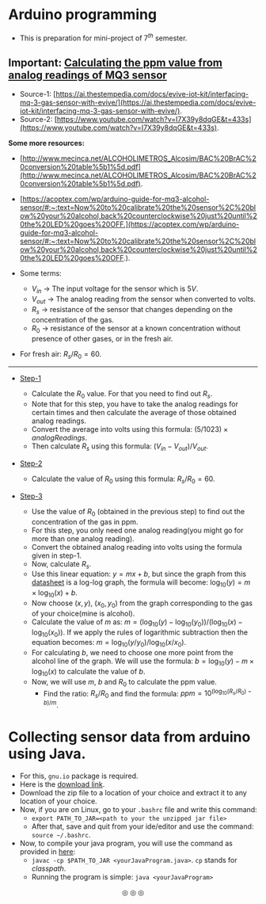 # Arduino programming

* This is preparation for mini-project of $7^{th}$ semester.

## Important: <ins>Calculating the ppm value from analog readings of MQ3 sensor</ins>
* Source-1: [https://ai.thestempedia.com/docs/evive-iot-kit/interfacing-mq-3-gas-sensor-with-evive/](https://ai.thestempedia.com/docs/evive-iot-kit/interfacing-mq-3-gas-sensor-with-evive/).
* Source-2: [https://www.youtube.com/watch?v=I7X39y8dqGE&t=433s](https://www.youtube.com/watch?v=I7X39y8dqGE&t=433s).

**Some more resources:**

* [http://www.mecinca.net/ALCOHOLIMETROS_Alcosim/BAC%20BrAC%20conversion%20table%5b1%5d.pdf](http://www.mecinca.net/ALCOHOLIMETROS_Alcosim/BAC%20BrAC%20conversion%20table%5b1%5d.pdf).
* [https://acoptex.com/wp/arduino-guide-for-mq3-alcohol-sensor/#:~:text=Now%20to%20calibrate%20the%20sensor%2C%20blow%20your%20alcohol,back%20counterclockwise%20just%20until%20the%20LED%20goes%20OFF.](https://acoptex.com/wp/arduino-guide-for-mq3-alcohol-sensor/#:~:text=Now%20to%20calibrate%20the%20sensor%2C%20blow%20your%20alcohol,back%20counterclockwise%20just%20until%20the%20LED%20goes%20OFF.).

* Some terms:
	* $V_{in}$ $\rightarrow$ The input voltage for the sensor which is $5V$.
	* $V_{out}$ $\rightarrow$ The analog reading from the sensor when converted to volts.
	* $R_s$ $\rightarrow$ resistance of the sensor that changes depending on the concentration of the gas.
	* $R_0$ $\rightarrow$ resistance of the sensor at a known concentration without presence of other gases, or in the fresh air.
* For fresh air: $R_s/R_0 = 60$.

---


* <ins>Step-1</ins>
	* Calculate the $R_0$ value. For that you need to find out $R_s$.
	* Note that for this step, you have to take the analog readings for certain times and then calculate the average of those obtained analog readings.
	* Convert the average into volts using this formula: $(5/1023) \times analogReadings$.
	* Then calculate $R_s$ using this formula: $(V_{in}-V_{out})/V_{out}$.

* <ins>Step-2</ins>
	* Calculate the value of $R_0$ using this formula: $R_s/R_0=60$.

* <ins>Step-3</ins>
	* Use the value of $R_0$ (obtained in the previous step) to find out the concentration of the gas in ppm.
	* For this step, you only need one analog reading(you might go for more than one analog reading).
	* Convert the obtained analog reading into volts using the formula given in step-1.
	* Now, calculate $R_s$.
	* Use this linear equation: $y=mx+b$, but since the graph from this [datasheet](https://www.sparkfun.com/datasheets/Sensors/MQ-3.pdf) is a log-log graph, the formula will become: $\log_{10}(y)=m\times\log_{10}(x)+b$.
	* Now choose $(x,y)$, $(x_0,y_0)$ from the graph corresponding to the gas of your choice(mine is alcohol).
	* Calculate the value of $m$ as: $m=(\log_{10}(y) - \log_{10}(y_0)) / (\log_{10}(x) - \log_{10}(x_0))$. If we apply the rules of logarithmic subtraction then the equation becomes: $m=\log_{10}(y/y_0) / \log_{10}(x/x_0)$.
	* For calculating $b$, we need to choose one more point from the alcohol line of the graph. We will use the formula: $b=\log_{10}(y)-m\times\log_{10}(x)$ to calculate the value of $b$.
 	* Now, we will use $m$, $b$ and $R_0$ to calculate the ppm value.
    	* Find the ratio: $R_s/R_0$ and find the formula: $ppm=10^{(\log_{10}(R_s/R_0)-b)/m}$.

# Collecting sensor data from arduino using Java.

* For this, `gnu.io` package is required.
* Here is the [download link](http://www.java2s.com/Code/Jar/r/Downloadrxtx217jar.htm).
* Download the zip file to a location of your choice and extract it to any location of your choice.
* Now, if you are on Linux, go to your `.bashrc` file and write this command:
	* `export PATH_TO_JAR=<path to your the unzipped jar file>`
	* After that, save and quit from your ide/editor and use the command: `source ~/.bashrc`.
* Now, to compile your java program, you will use the command as provided in [here](https://stackoverflow.com/questions/6066257/how-to-compile-java-program-with-jar-library):
	* `javac -cp $PATH_TO_JAR <yourJavaProgram.java>`. `cp` stands for _classpath_.
	* Running the program is simple: `java <yourJavaProgram>`

<p align="center">
&#9678; &#9678; &#9678;
</p>
